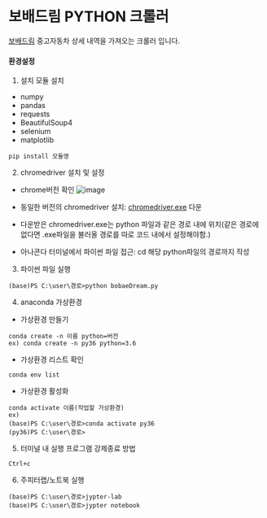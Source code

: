 # 보배드림 PYTHON 크롤러

[보배드림](https://www.bobaedream.co.kr/cyber/CyberCar.php?sel_m_gubun=ALL
) 중고자동차 상세 내역을 가져오는 크롤러 입니다.


#### 환경설정

1. 설치 모듈 설치
 - numpy
 - pandas
 - requests
 - BeautifulSoup4
 - selenium
 - matplotlib

```
pip install 모듈명
```

2. chromedriver 설치 및 설정
- chrome버전 확인
![image](https://user-images.githubusercontent.com/20199818/192540395-b8bdfe7f-dc36-4b8f-8d4c-24abd4e5d633.png)

- 동일한 버전의 chromedriver 설치: [chromedriver.exe](https://chromedriver.chromium.org/downloads) 다운

- 다운받은 chromedriver.exe는 python 파일과 같은 경로 내에 위치(같은 경로에 없다면 .exe파일을 불러올 경로를 따로 코드 내에서 설정해야함.)
- 아나콘다 터미널에서 파이썬 파일 접근: cd 해당 python파일의 경로까지 작성

3. 파이썬 파일 실행
```
(base)PS C:\user\경로>python bobaeDream.py
```


4. anaconda 가상환경
- 가상환경 만들기

```
conda create -n 이름 python=버전
ex) conda create -n py36 python=3.6
```
- 가상환경 리스트 확인
```
conda env list
```
- 가상환경 활성화
```
conda activate 이름(작업할 가상환경)
ex)
(base)PS C:\user\경로>conda activate py36
(py36)PS C:\user\경로>
```


5. 터미널 내 실행 프로그램 강제종료 방법
```
Ctrl+c 
```


6. 주피터랩/노트북 실행
```
(base)PS C:\user\경로>jypter-lab
(base)PS C:\user\경로>jypter notebook
```
